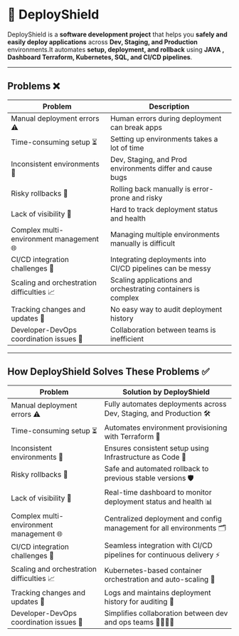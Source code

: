 # 🚀 DeployShield
 

DeployShield is a **software development project** that helps you **safely and easily deploy applications** across **Dev, Staging, and Production** environments.It automates **setup, deployment, and rollback** using **JAVA , Dashboard Terraform, Kubernetes, SQL, and CI/CD pipelines**.

---

## Problems ❌

| Problem | Description |
|---------|-------------|
| Manual deployment errors ⚠️ | Human errors during deployment can break apps |
| Time-consuming setup ⏳ | Setting up environments takes a lot of time |
| Inconsistent environments 🔀 | Dev, Staging, and Prod environments differ and cause bugs |
| Risky rollbacks 🔄 | Rolling back manually is error-prone and risky |
| Lack of visibility 👀 | Hard to track deployment status and health |
| Complex multi-environment management 🌐 | Managing multiple environments manually is difficult |
| CI/CD integration challenges 🔗 | Integrating deployments into CI/CD pipelines can be messy |
| Scaling and orchestration difficulties 📈 | Scaling applications and orchestrating containers is complex |
| Tracking changes and updates 📝 | No easy way to audit deployment history |
| Developer-DevOps coordination issues 🤝 | Collaboration between teams is inefficient |


---
## How DeployShield Solves These Problems ✅

| Problem | Solution by DeployShield |
|---------|------------------------|
| Manual deployment errors ⚠️ | Fully automates deployments across Dev, Staging, and Production 🛠️ |
| Time-consuming setup ⏳ | Automates environment provisioning with Terraform 🌱 |
| Inconsistent environments 🔀 | Ensures consistent setup using Infrastructure as Code 📜 |
| Risky rollbacks 🔄 | Safe and automated rollback to previous stable versions 🛡️ |
| Lack of visibility 👀 | Real-time dashboard to monitor deployment status and health 📊 |
| Complex multi-environment management 🌐 | Centralized deployment and config management for all environments 🗂️ |
| CI/CD integration challenges 🔗 | Seamless integration with CI/CD pipelines for continuous delivery ⚡ |
| Scaling and orchestration difficulties 📈 | Kubernetes-based container orchestration and auto-scaling 🐳 |
| Tracking changes and updates 📝 | Logs and maintains deployment history for auditing 📂 |
| Developer-DevOps coordination issues 🤝 | Simplifies collaboration between dev and ops teams 👨‍💻👩‍💻 |

